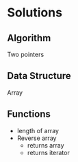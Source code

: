 # Solutions

## Algorithm

Two pointers

## Data Structure

Array

## Functions

- length of array
- Reverse array
  - returns array
  - returns iterator
